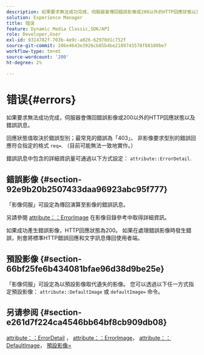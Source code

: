 ```yaml
---
description: 如果要求無法成功完成，伺服器會傳回錯誤影像或200以外的HTTP回應狀態以及錯誤訊息。
solution: Experience Manager
title: 错误
feature: Dynamic Media Classic,SDK/API
role: Developer,User
exl-id: 9314782f-703b-4e9c-a026-62970d1c752f
source-git-commit: 206e4643e3926cb85b4be2189743578f88180be7
workflow-type: tm+mt
source-wordcount: '200'
ht-degree: 2%

---
```


# 错误{#errors}

如果要求無法成功完成，伺服器會傳回錯誤影像或200以外的HTTP回應狀態以及錯誤訊息。

回應狀態值取決於錯誤型別；最常見的錯誤為「403」。 非影像要求型別的錯誤回應符合指定的格式 `req=`. （目前可能無法一致地實作。）

錯誤訊息中包含的詳細資訊量可通過以下方式設定： `attribute::ErrorDetail`.

## 錯誤影像 {#section-92e9b20b2507433daa96923abc95f777}

「影像伺服」可設定為傳回演算至影像的錯誤訊息。

另請參閱 [attribute：：ErrorImage](../../../../../is-api/image-catalog/image-serving-api-ref/c-image-catalog-reference/c-attributes-reference/r-errorimage.md#reference-c494d5d8b2584fe3800f35baabd0292c) 在影像目錄參考中取得詳細資訊。

如果成功產生錯誤影像，HTTP回應狀態為200。 如果在處理錯誤影像時發生錯誤，則會將標準HTTP錯誤回應和文字訊息傳回使用者端。

## 預設影像 {#section-66bf25fe6b434081bfae96d38d9be25e}

「影像伺服」可設定為以預設影像取代遺失的影像。 您可以透過以下任一方式指定預設影像： `attribute::DefaultImage` 或 `defaultImage=` 命令。

## 另请参阅 {#section-e261d7f224ca4546bb64bf8cb909db08}

[attribute：：ErrorDetail](../../../../../is-api/image-catalog/image-serving-api-ref/c-image-catalog-reference/c-attributes-reference/r-errordetail.md#reference-4987c8cddcba4c88960170e49cafc561) ， [attribute：：ErrorImage](../../../../../is-api/image-catalog/image-serving-api-ref/c-image-catalog-reference/c-attributes-reference/r-errorimage.md#reference-c494d5d8b2584fe3800f35baabd0292c)， [attribute：：DefaultImage](../../../../../is-api/image-catalog/image-serving-api-ref/c-image-catalog-reference/c-attributes-reference/r-is-cat-defaultimage.md#reference-8e9900e129f54ed68462a3c2fc3bc433)， [預設影像=](../../../../../is-api/http-ref/image-serving-api-ref/c-http-protocol-reference/c-command-reference/r-is-http-defaultimage.md#reference-209aa6ce830f490483412eb26af67fd2)
